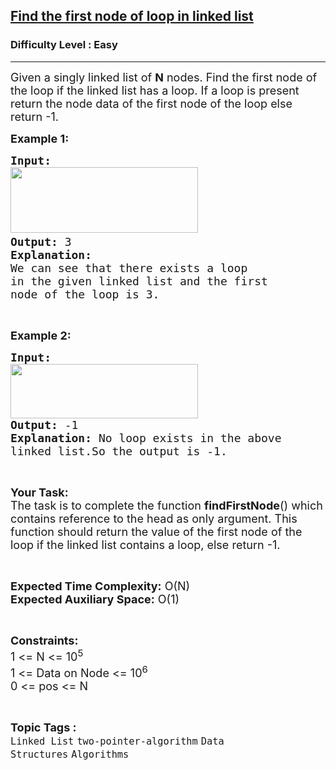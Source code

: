 <h2><a href="https://practice.geeksforgeeks.org/problems/44bb5287b98797782162ffe3d2201621f6343a4b/1?utm_source=geeksforgeeks&utm_medium=ml_article_practice_tab&utm_campaign=article_practice_tab">Find the first node of loop in linked list</a></h2><h3>Difficulty Level : Easy</h3><hr><div class="problems_problem_content__Xm_eO"><p><span style="font-size:18px">Given a singly linked list of&nbsp;<strong>N</strong>&nbsp;nodes. Find the first node of the loop if the&nbsp;linked list has a loop. If a loop is present return the node data of the&nbsp;first node of the loop else return -1.</span></p>

<p><span style="font-size:18px"><strong>Example 1:</strong></span></p>

<pre><span style="font-size:18px"><strong>Input:</strong></span>
<span style="font-size:18px"><img alt="" src="https://media.geeksforgeeks.org/wp-content/uploads/20211123204900/lloop-300x105.jpg" style="height:105px; width:300px"></span><span style="font-size:18px">
<strong>Output: </strong>3</span>
<span style="font-size:18px"><strong>Explanation:
</strong>We can see that there exists a loop 
in the given linked list and the first
node of the loop is 3.</span></pre>

<p>&nbsp;</p>

<p><span style="font-size:18px"><strong>Example 2:</strong></span></p>

<pre><span style="font-size:18px"><strong>Input:</strong></span>
<span style="font-size:18px"><img alt="" src="https://media.geeksforgeeks.org/wp-content/uploads/20211123223611/lloop2-300x87.jpg" style="height:87px; width:300px">
<strong>Output: </strong>-1
<strong>Explanation: </strong>No loop exists in the above
linked list.So the output is -1.</span>
</pre>

<p>&nbsp;</p>

<p><span style="font-size:18px"><strong>Your Task:</strong><br>
The task is to complete the function&nbsp;<strong>findFirstNode</strong>() which contains reference to the head as only argument. This function should return the value of the first node of the loop if the linked list contains a loop, else return -1.</span></p>

<p>&nbsp;</p>

<p><span style="font-size:18px"><strong>Expected Time Complexity:</strong>&nbsp;O(N)<br>
<strong>Expected Auxiliary Space:</strong>&nbsp;O(1)</span></p>

<p>&nbsp;</p>

<p><span style="font-size:18px"><strong>Constraints:</strong><br>
1 &lt;= N &lt;= 10<sup>5</sup></span><br>
<span style="font-size:18px">1 &lt;= Data on Node &lt;= 10<sup>6</sup>&nbsp;<br>
0 &lt;= pos&nbsp;&lt;= N</span></p>
</div><br><p><span style=font-size:18px><strong>Topic Tags : </strong><br><code>Linked List</code>&nbsp;<code>two-pointer-algorithm</code>&nbsp;<code>Data Structures</code>&nbsp;<code>Algorithms</code>&nbsp;